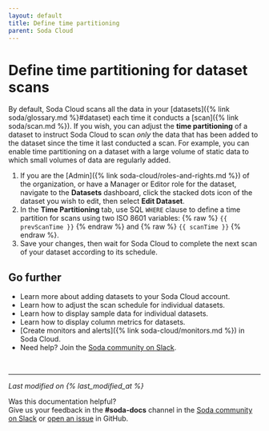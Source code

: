 ```yaml
---
layout: default
title: Define time partitioning
parent: Soda Cloud
---
```


# Define time partitioning for dataset scans

By default, Soda Cloud scans all the data in your [datasets]({% link soda/glossary.md %}#dataset) each time it conducts a [scan]({% link soda/scan.md %}). If you wish, you can adjust the **time partitioning** of a dataset to instruct Soda Cloud to scan *only* the data that has been added to the dataset since the time it last conducted a scan. For example, you can enable time partitioning on a dataset with a large volume of static data to which small volumes of data are regularly added.

1. If you are the [Admin]({% link soda-cloud/roles-and-rights.md %}) of the organization, or have a Manager or Editor role for the dataset, navigate to the **Datasets** dashboard, click the stacked dots icon of the dataset you wish to edit, then select **Edit Dataset**. 
2. In the **Time Partitioning** tab, use SQL `WHERE` clause to define a time partition for scans using two ISO 8601 variables: {% raw %} `{{ prevScanTime }}` {% endraw %} and {% raw %} `{{ scanTime }}` {% endraw %}. 
3. Save your changes, then wait for Soda Cloud to complete the next scan of your dataset according to its schedule.



## Go further

* Learn more about adding datasets to your Soda Cloud account.
* Learn how to adjust the scan schedule for individual datasets.
* Learn how to display sample data for individual datasets.
* Learn how to display column metrics for datasets.
* [Create monitors and alerts]({% link soda-cloud/monitors.md %}) in Soda Cloud.
* Need help? Join the <a href="http://community.soda.io/slack" target="_blank"> Soda community on Slack</a>.
<br />

---
*Last modified on {% last_modified_at %}*

Was this documentation helpful? <br /> Give us your feedback in the **#soda-docs** channel in the <a href="http://community.soda.io/slack" target="_blank"> Soda community on Slack</a> or <a href="https://github.com/sodadata/docs/issues/new" target="_blank">open an issue</a> in GitHub.